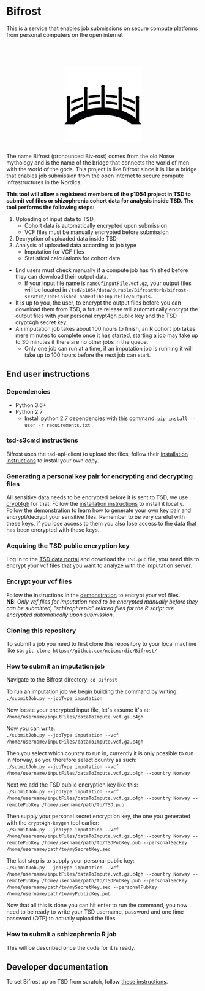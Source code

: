 # Bifrost
This is a service that enables job submissions on secure compute platforms from personal computers on the open internet

<h1 align="center">
  <br>
  <a href="https://github.com/neicnordic/Bifrost"><img src="https://github.com/neicnordic/Bifrost/blob/master/.bifrost-logo.png" alt="Bifrost" width="200"></a>
</h1>

The name Bifrost (pronounced Biv-rost) comes from the old Norse mythology and is the name of the bridge that connects the world of men with the world of the gods. This project is like Bifrost since it is like a bridge that enables job submission from the open internet to secure compute infrastructures in the Nordics.  

**This tool will allow a registered members of the p1054 project in TSD to submit vcf files or shizophrenia cohort data for analysis inside TSD. The tool performs the following steps:**  
1. Uploading of input data to TSD  
    - Cohort data is automatically encrypted upon submission  
    - VCF files must be manually encrypted before submission   
2. Decryption of uploaded data inside TSD  
3. Analysis of uploaded data according to job type
    - Imputation for VCF files
    - Statistical calculations for cohort data.  
* End users must check manually if a compute job has finished before they can download their output data.  
    - If your input file name is `nameOfInputFile.vcf.gz`, your output files will be located in `/tsd/p1054/data/durable/BifrostWork/bifrost-scratch/JobFinished-nameOfTheInputFile/outputs`.  
* It is up to you, the user, to encrypt the output files before you can download them from TSD, a future release will automatically encrypt the output files with your personal crypt4gh public key and the TSD crypt4gh secret key.  
* An imputation job takes about 100 hours to finish, an R cohort job takes mere minutes to complete once it has started, starting a job may take up to 30 minutes if there are no other jobs in the queue.  
    - Only one job can run at a time, if an imputation job is running it will take up to 100 hours before the next job can start.

## End user instructions  
### Dependencies
* Python 3.6+
* Python 2.7
    * Install python 2.7 dependencies with this command: `pip install --user -r requirements.txt`  

### tsd-s3cmd instructions
Bifrost uses the tsd-api-client to upload the files, follow their [installation instructions](https://github.com/unioslo/tsd-api-client#install) to install your own copy.

### Generating a personal key pair for encrypting and decrypting files
All sensitive data needs to be encrypted before it is sent to TSD, we use [crypt4gh](https://github.com/EGA-archive/crypt4gh) for that. Follow the [installation instructions](https://github.com/EGA-archive/crypt4gh#installation) to install it locally. Follow the [demonstration](https://github.com/EGA-archive/crypt4gh#demonstration) to learn how to generate your own key pair and encrypt/decrypt your sensitive files. Remember to be very careful with these keys, if you lose access to them you also lose access to the data that has been encrypted with these keys.  

### Acquiring the TSD public encryption key
Log in to the [TSD data portal](https://data.tsd.usit.no/index.html) and download the `TSD.pub` file, you need this to encrypt your vcf files that you want to analyze with the imputation server.

### Encrypt your vcf files
Follow the instructions in the [demonstration](https://github.com/EGA-archive/crypt4gh#demonstration) to encrypt your vcf files.  
**NB**: *Only vcf files for imputation need to be encrypted manually before they can be submitted, "schizophrenia" related files for the R script are encrypted automatically upon submission.*

### Cloning this repository  
To submit a job you need to first clone this repository to your local machine like so: 
`git clone https://github.com/neicnordic/Bifrost/`

### How to submit an imputation job  
Navigate to the Bifrost directory:
`cd Bifrost`

To run an imputation job we begin building the command by writing:  
`./submitJob.py --jobType imputation`

Now locate your encrypted input file, let's assume it's at:  
`/home/username/inputFiles/dataToImpute.vcf.gz.c4gh`

Now you can write:  
`./submitJob.py --jobType imputation --vcf /home/username/inputFiles/dataToImpute.vcf.gz.c4gh`

Then you select which country to run in, currently it is only possible to run in Norway, so you therefore select country as such:  
`./submitJob.py --jobType imputation --vcf /home/username/inputFiles/dataToImpute.vcf.gz.c4gh --country Norway`

Next we add the TSD public encryption key like this:  
`./submitJob.py --jobType imputation --vcf /home/username/inputFiles/dataToImpute.vcf.gz.c4gh --country Norway --remotePubKey /home/username/path/to/TSD.pub`

Then supply your personal secret encryption key, the one you generated with the `crypt4gh-keygen` tool earlier:  
`./submitJob.py --jobType imputation --vcf /home/username/inputFiles/dataToImpute.vcf.gz.c4gh --country Norway --remotePubKey /home/username/path/to/TSDPubKey.pub --personalSecKey /home/username/path/to/mySecretKey.sec`

The last step is to supply your personal public key:  
`./submitJob.py --jobType imputation --vcf /home/username/inputFiles/dataToImpute.vcf.gz.c4gh --country Norway --remotePubKey /home/username/path/to/TSDPubKey.pub --personalSecKey /home/username/path/to/mySecretKey.sec --personalPubKey /home/username/path/to/myPublicKey.pub`

Now that all this is done you can hit enter to run the command, you now need to be ready to write your TSD username, password and one time password (OTP) to actually upload the files.  

### How to submit a schizophrenia R job  
This will be described once the code for it is ready.

## Developer documentation
To set Bifrost up on TSD from scratch, follow [these instructions](docs/technicalDocumentation.md).
